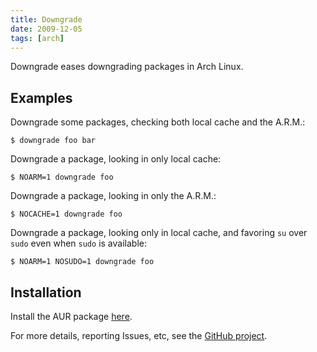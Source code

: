 ```yaml
---
title: Downgrade
date: 2009-12-05
tags: [arch]
---
```


Downgrade eases downgrading packages in Arch Linux.

## Examples

Downgrade some packages, checking both local cache and the A.R.M.:

```
$ downgrade foo bar
```

Downgrade a package, looking in only local cache:

```
$ NOARM=1 downgrade foo
```

Downgrade a package, looking in only the A.R.M.:

```
$ NOCACHE=1 downgrade foo
```

Downgrade a package, looking only in local cache, and favoring `su` over 
`sudo` even when `sudo` is available:

```
$ NOARM=1 NOSUDO=1 downgrade foo
```

## Installation

Install the AUR package [here][aur].

For more details, reporting Issues, etc, see the [GitHub project][repo].

[aur]: http://aur.archlinux.org/packages/downgrade
[repo]: http://github.com/pbrisbin/downgrade
